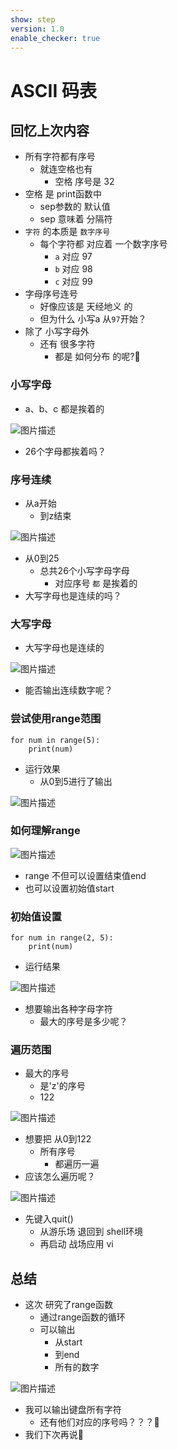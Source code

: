 ```yaml
---
show: step
version: 1.0
enable_checker: true
---
```


# ASCII 码表

## 回忆上次内容

- 所有字符都有序号
	- 就连空格也有
		- 空格 序号是 32
- 空格 是 print函数中 
	- sep参数的 默认值
	- sep 意味着 分隔符
- `字符` 的本质是 `数字序号`
	- 每个字符都 对应着 一个数字序号
	  - `a` 对应 97
	  - `b` 对应 98
	  - `c` 对应 99
- 字母序号连号 
	- 好像应该是 天经地义 的
	- 但为什么 小写a 从`97`开始？
- 除了 小写字母外 
	- 还有 很多字符
		- 都是 如何分布 的呢?🤔

### 小写字母

- a、b、c 都是挨着的

![图片描述](https://doc.shiyanlou.com/courses/uid1190679-20230322-1679473557671)

- 26个字母都挨着吗？

### 序号连续

- 从a开始
	- 到z结束

![图片描述](https://doc.shiyanlou.com/courses/uid1190679-20230322-1679473649095)

- 从0到25
	- 总共26个小写字母字母
		- 对应序号 `都` 是挨着的
- 大写字母也是连续的吗？

### 大写字母

- 大写字母也是连续的

![图片描述](https://doc.shiyanlou.com/courses/uid1190679-20230531-1685528756132)

- 能否输出连续数字呢？

### 尝试使用range范围

```
for num in range(5):
	print(num)
```

- 运行效果
	- 从0到5进行了输出

![图片描述](https://doc.shiyanlou.com/courses/uid1190679-20231110-1699605268998)

### 如何理解range

![图片描述](https://doc.shiyanlou.com/courses/uid1190679-20231110-1699605416275)

- range 不但可以设置结束值end
- 也可以设置初始值start

### 初始值设置

```
for num in range(2, 5):
	print(num)
```

- 运行结果

![图片描述](https://doc.shiyanlou.com/courses/uid1190679-20231110-1699605705139)

- 想要输出各种字母字符
	- 最大的序号是多少呢？

### 遍历范围

- 最大的序号 
	- 是'z'的序号
	- 122

![图片描述](https://doc.shiyanlou.com/courses/uid1190679-20230919-1695089537894)

- 想要把 从0到122
	- 所有序号
		- 都遍历一遍
- 应该怎么遍历呢？


![图片描述](https://doc.shiyanlou.com/courses/uid1190679-20230919-1695089629294)

- 先键入quit()
	- 从游乐场 退回到 shell环境
	- 再启动 战场应用 vi


## 总结

- 这次 研究了range函数
	- 通过range函数的循环
	- 可以输出
		- 从start 
		- 到end
		- 所有的数字

![图片描述](https://doc.shiyanlou.com/courses/uid1190679-20231110-1699606108042)

- 我可以输出键盘所有字符
	- 还有他们对应的序号吗？？？🤔
- 我们下次再说👋


